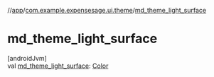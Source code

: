 //[app](../../index.md)/[com.example.expensesage.ui.theme](index.md)/[md_theme_light_surface](md_theme_light_surface.md)

# md_theme_light_surface

[androidJvm]\
val [md_theme_light_surface](md_theme_light_surface.md): [Color](https://developer.android.com/reference/kotlin/androidx/compose/ui/graphics/Color.html)
